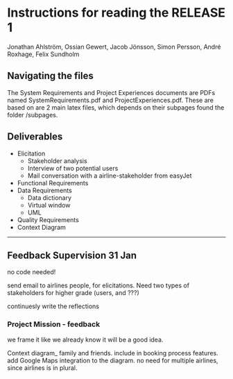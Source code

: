 # Instructions for reading the RELEASE 1

Jonathan Ahlström, Ossian Gewert, Jacob Jönsson, Simon Persson, André Roxhage, Felix Sundholm

## Navigating the files

The System Requirements and Project Experiences documents are PDFs named SystemRequirements.pdf and ProjectExperiences.pdf.
These are based on are 2 main latex files, which depends on their subpages found the folder /subpages.

## Deliverables

- Elicitation
  - Stakeholder analysis
  - Interview of two potential users
  - Mail conversation with a airline-stakeholder from easyJet
- Functional Requirements
- Data Requirements
  - Data dictionary
  - Virtual window
  - UML
- Quality Requirements
- Context Diagram

---

## Feedback Supervision 31 Jan

no code needed!

send email to airlines people, for elicitations.
Need two types of stakeholders for higher grade (users, and ???)

continuesly write the reflections

### Project Mission - feedback

we frame it like we already know it will be a good idea.

Context diagram\_
family and friends. include in booking process features.
add Google Maps integration to the diagram.
no need for multiple airlines, since airlines is in plural.
